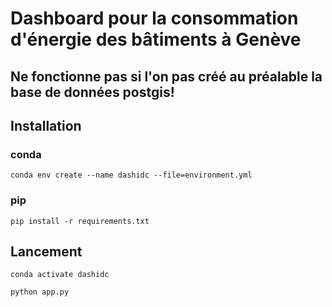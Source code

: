 # Dashboard pour la consommation d'énergie des bâtiments à Genève

## Ne fonctionne pas si l'on pas créé au préalable la base de données postgis!

## Installation

### conda
```shell
conda env create --name dashidc --file=environment.yml
```
### pip
```shell
pip install -r requirements.txt
```

## Lancement
```shell
conda activate dashidc
```
```shell
python app.py
```